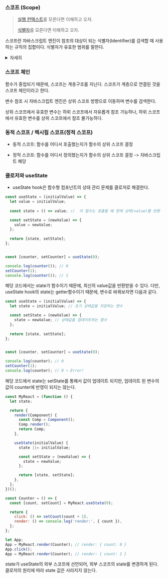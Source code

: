 ### 스코프 (Scope)

> [실행 컨텍스트]()를 모른다면 이해하고 오자.
>
> [식별자](variable.md)를 모른다면 이해하고 오자.

스코프란 자바스크립트 엔진이 참조의 대상이 되는 식별자(Identifier)를 검색할 때 사용하는 규칙의 집합이다.
식별자가 유효한 범위를 말한다.

<details>
    <summary>자세히</summary>

    프로그래밍은 변수를 선언하고, 값을 할당한다. 변수는 전역 또는 코드 블록이나 함수 내에 선언될 수 있다. 식별자는 자신이 어디에서 선언되었는지에 의해 참조될 수 있는 범위를 갖는다.
    전역변수 x는 어디서든 참조할 수 있지만, 함수 내부 변수는 함수에서만 참조가 가능하다.
    이와 같은 규칙을 스코프라고 한다.
</details>

### 스코프 체인

함수가 중첩되기 때문에, 스코프는 계층구조를 지닌다. 스코프가 계층으로 연결된 것을 스코프 체인이라고 한다.

변수 참조 시 자바스크립트 엔진은 상위 스코프 방향으로 이동하며 변수를 검색한다.

상위 스코프에서 유효한 변수는 하위 스코프에서 자유롭게 참조 가능하나, 하위 스코프에서 유효한 변수를 상위 스코프에서 참조 불가능하다.


### 동적 스코프 / 렉시컬 스코프(정적 스코프)

- 동적 스코프: 함수를 어디서 호출했는지가 함수의 상위 스코프 결정

- 정적 스코프: 함수를 어디서 정의했는지가 함수의 상위 스코프 결정 -> 자바스크립트 해당

### 클로저와 useState

- useState hook은 함수형 컴포넌트의 상태 관리 문제를 클로저로 해결한다.

```javascript
const useState = (initialValue) => {
  let value = initialValue;
  
  const state = () => value; //  이 함수는 호출될 때 현재 상태(value)를 반환

  const setState = (newValue) => {
    value = newValue;
  };
  
  return [state, setState];
};


const [counter, setCounter] = useState(0);

console.log(counter()); // 0
setCounter(1);
console.log(counter()); // 1
```

해당 코드에서는 state가 함수이기 때문에, 최신의 value값을 반환받을 수 있다.
다만, useState hook의 state는 getter함수이기 때문에, 변수로 바꿔보자면 다음과 같다.

```javascript
const useState = (initialValue) => {
  let state = initialValue; // 초기 상태값을 저장하는 변수

  const setState = (newValue) => {
    state = newValue; // 상태값을 업데이트하는 함수
  };
  
  return [state, setState];
};


const [counter, setCounter] = useState(0);

console.log(counter); // 0
setCounter(1);
console.log(counter); // 0 → Error!
```
해당 코드에서 state는 setState를 통해서 값이 업데이트 되지만,
업데이트 된 변수의 값이 counter에 반영이 되지는 않는다.


```javascript
const MyReact = (function () {
  let state;

  return {
    render(Component) {
      const Comp = Component();
      Comp.render();
      return Comp;
    },

    useState(initialValue) {
      state ||= initialValue;

      const setState = (newValue) => {
        state = newValue;
      };

      return [state, setState];
    },
  };
})();

const Counter = () => {
  const [count, setCount] = MyReact.useState(0);

  return {
    click: () => setCount(count + 1),
    render: () => console.log('render:', { count }),
  };
};

let App;
App = MyReact.render(Counter); // render: { count: 0 }
App.click();
App = MyReact.render(Counter); // render: { count: 1 }

```

state가 useState의 외부 스코프에 선언되어,
외부 스코프의 state를 변경하게 된다.
클로저의 원리에 따라 state 값은 사라지지 않는다.